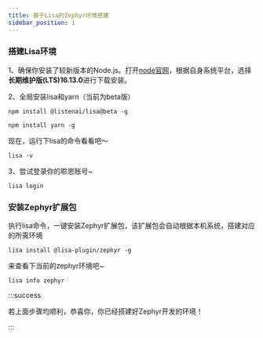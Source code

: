```yaml
---
title: 基于Lisa的Zephyr环境搭建
sidebar_position: 1
---
```


### 搭建Lisa环境

1、确保你安装了较新版本的Node.js。打开[node官网](https://nodejs.org/zh-cn/)，根据自身系统平台，选择**长期维护版(LTS)16.13.0**进行下载安装。

2、全局安装lisa和yarn（当前为beta版）

```shell
npm install @listenai/lisa@beta -g
```

```shell
npm install yarn -g
```

现在，运行下lisa的命令看看吧～

```shell
lisa -v
```

3、尝试登录你的聆思账号~

```shell
lisa login
```

### 安装Zephyr扩展包

执行lisa命令，一键安装Zephyr扩展包，该扩展包会自动根据本机系统，搭建对应的所需环境

```shell
lisa install @lisa-plugin/zephyr -g
```

来查看下当前的zephyr环境吧~

```shell
lisa info zephyr
```

:::success

若上面步骤均顺利，恭喜你，你已经搭建好Zephyr开发的环境！

:::